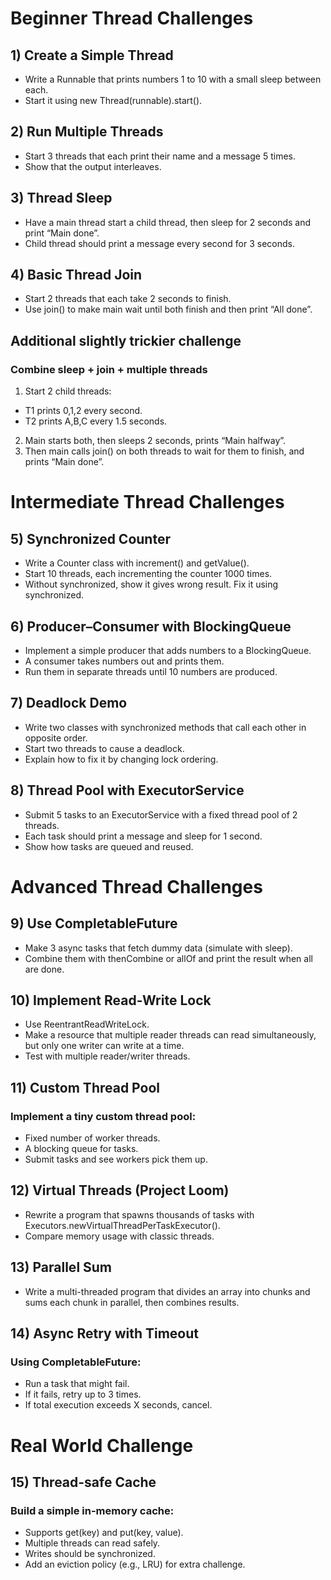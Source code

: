 # Beginner Thread Challenges
## 1) Create a Simple Thread
* Write a Runnable that prints numbers 1 to 10 with a small sleep between each.
* Start it using new Thread(runnable).start().
## 2) Run Multiple Threads
* Start 3 threads that each print their name and a message 5 times.
* Show that the output interleaves.
## 3) Thread Sleep
* Have a main thread start a child thread, then sleep for 2 seconds and print “Main done”.
* Child thread should print a message every second for 3 seconds.
## 4) Basic Thread Join
* Start 2 threads that each take 2 seconds to finish.
* Use join() to make main wait until both finish and then print “All done”.

## Additional slightly trickier challenge
### Combine sleep + join + multiple threads
1) Start 2 child threads:
* T1 prints 0,1,2 every second.
* T2 prints A,B,C every 1.5 seconds.
2) Main starts both, then sleeps 2 seconds, prints “Main halfway”.
3) Then main calls join() on both threads to wait for them to finish, and prints “Main done”.

# Intermediate Thread Challenges
## 5) Synchronized Counter
* Write a Counter class with increment() and getValue().
* Start 10 threads, each incrementing the counter 1000 times.
* Without synchronized, show it gives wrong result. Fix it using synchronized.
## 6) Producer–Consumer with BlockingQueue
* Implement a simple producer that adds numbers to a BlockingQueue.
* A consumer takes numbers out and prints them.
* Run them in separate threads until 10 numbers are produced.
## 7) Deadlock Demo
* Write two classes with synchronized methods that call each other in opposite order.
* Start two threads to cause a deadlock.
* Explain how to fix it by changing lock ordering.
## 8) Thread Pool with ExecutorService
* Submit 5 tasks to an ExecutorService with a fixed thread pool of 2 threads.
* Each task should print a message and sleep for 1 second.
* Show how tasks are queued and reused.

# Advanced Thread Challenges
## 9) Use CompletableFuture
* Make 3 async tasks that fetch dummy data (simulate with sleep).
* Combine them with thenCombine or allOf and print the result when all are done.
## 10) Implement Read-Write Lock
* Use ReentrantReadWriteLock.
* Make a resource that multiple reader threads can read simultaneously, but only one writer can write at a time.
* Test with multiple reader/writer threads.
## 11) Custom Thread Pool
### Implement a tiny custom thread pool:
* Fixed number of worker threads.
* A blocking queue for tasks.
* Submit tasks and see workers pick them up.
## 12) Virtual Threads (Project Loom)
* Rewrite a program that spawns thousands of tasks with Executors.newVirtualThreadPerTaskExecutor().
* Compare memory usage with classic threads.
## 13) Parallel Sum
* Write a multi-threaded program that divides an array into chunks and sums each chunk in parallel, then combines results.
## 14) Async Retry with Timeout
### Using CompletableFuture:
* Run a task that might fail.
* If it fails, retry up to 3 times.
* If total execution exceeds X seconds, cancel. 

# Real World Challenge
## 15) Thread-safe Cache
### Build a simple in-memory cache:
* Supports get(key) and put(key, value).
* Multiple threads can read safely.
* Writes should be synchronized.
* Add an eviction policy (e.g., LRU) for extra challenge.

